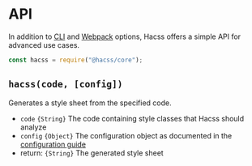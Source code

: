 # API

In addition to [CLI](cli-guide.md) and [Webpack](webpack-guide.md) options,
Hacss offers a simple API for advanced use cases.

```javascript
const hacss = require("@hacss/core");
```

## `hacss(code, [config])`

Generates a style sheet from the specified code.

* `code` `{String}` The code containing style classes that Hacss should analyze
* `config` `{Object}` The configuration object as documented in the
  [configuration guide](configuration-guide.md)
* return: `{String}` The generated style sheet
